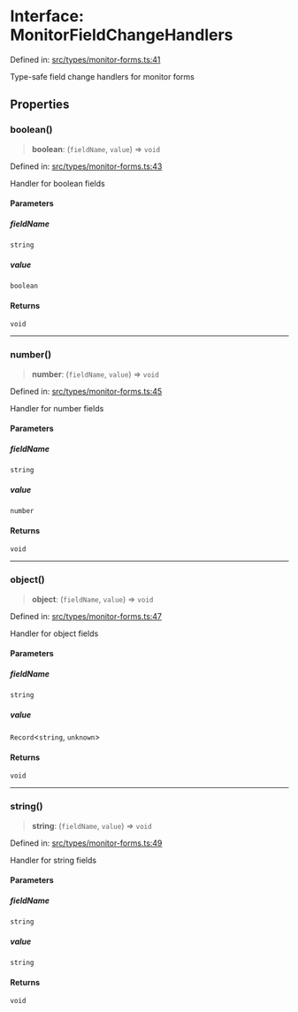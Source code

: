 # Interface: MonitorFieldChangeHandlers

Defined in: [src/types/monitor-forms.ts:41](https://github.com/Nick2bad4u/Uptime-Watcher/blob/2a45eeb1723f8f7089001af2c92aa07d82dfe7e4/src/types/monitor-forms.ts#L41)

Type-safe field change handlers for monitor forms

## Properties

### boolean()

> **boolean**: (`fieldName`, `value`) => `void`

Defined in: [src/types/monitor-forms.ts:43](https://github.com/Nick2bad4u/Uptime-Watcher/blob/2a45eeb1723f8f7089001af2c92aa07d82dfe7e4/src/types/monitor-forms.ts#L43)

Handler for boolean fields

#### Parameters

##### fieldName

`string`

##### value

`boolean`

#### Returns

`void`

***

### number()

> **number**: (`fieldName`, `value`) => `void`

Defined in: [src/types/monitor-forms.ts:45](https://github.com/Nick2bad4u/Uptime-Watcher/blob/2a45eeb1723f8f7089001af2c92aa07d82dfe7e4/src/types/monitor-forms.ts#L45)

Handler for number fields

#### Parameters

##### fieldName

`string`

##### value

`number`

#### Returns

`void`

***

### object()

> **object**: (`fieldName`, `value`) => `void`

Defined in: [src/types/monitor-forms.ts:47](https://github.com/Nick2bad4u/Uptime-Watcher/blob/2a45eeb1723f8f7089001af2c92aa07d82dfe7e4/src/types/monitor-forms.ts#L47)

Handler for object fields

#### Parameters

##### fieldName

`string`

##### value

`Record`\<`string`, `unknown`\>

#### Returns

`void`

***

### string()

> **string**: (`fieldName`, `value`) => `void`

Defined in: [src/types/monitor-forms.ts:49](https://github.com/Nick2bad4u/Uptime-Watcher/blob/2a45eeb1723f8f7089001af2c92aa07d82dfe7e4/src/types/monitor-forms.ts#L49)

Handler for string fields

#### Parameters

##### fieldName

`string`

##### value

`string`

#### Returns

`void`
